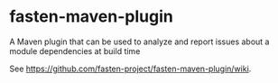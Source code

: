 # fasten-maven-plugin
A Maven plugin that can be used to analyze and report issues about a module dependencies at build time

See https://github.com/fasten-project/fasten-maven-plugin/wiki.